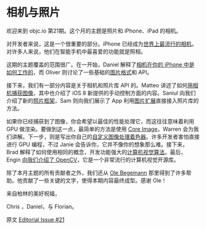 # 相机与照片

欢迎来到 objc.io 第21期。这个月的主题是照片和 iPhone、iPad 的相机。

对开发者来说，这是一个很重要的部分。iPhone 已经成为[世界上最流行的相机](http://www.tuaw.com/2014/06/12/iph​​one-models-remain-the-most-popular-cameras-on-flickr/)。对许多人来说，他们在智能手机中最喜爱的功能就是照相。

这期的主题覆盖的范围很广。在一开始，Daniel 解释了[相机在你的 iPhone 中是如何工作的][issue21-1]，而 Oliver 则讨论了一些基础的[图片格式][issue21-2]和 API。

接下来，我们有一部分内容是关于相机和照片库 API 的。Matteo 讲述了如何[用相机捕获图像][issue21-3]，其中也介绍了 iOS 8 新提供的手动控制方面的内容。Saniul 向我们介绍了新的[照片框架][issue21-4]，Sam 则向我们展示了 App 利用[图片扩展][issue21-5]直接接入照片库的方法。

如果你已经捕获到了图像，你会希望以最佳的性能处理它，而这往往意味着利用 GPU 做渲染。要做到这一点，最简单的方法是使用 [Core Image][issue21-6]，Warren 会为我们讲解。下一步，则是写出你自己的[自定义图像处理着色器][issue21-7]。许多开发者害怕直接进行 GPU 编程，不过 Janie 会告诉你，它并不像你的想象那么难。接下来，Brad 解释了如何使用相同的概念，开发功能强大的[计算机视觉算法][issue21-8]。最后，Engin [向我们介绍了 OpenCV][issue21-9]，它是一个非常流行的计算机视觉开源库。

除了本月主题的所有贡献者之外，我们还从 [Ole Begemann](http://oleb.net) 那里得到了许多帮助。他贡献了一些关键的文字，使得本期内容最终成型。感谢 Ole！

来自柏林的美好祝福，

Chris ，Daniel，与 Florian。

原文 [Editorial Issue #21](http://www.objc.io/issue-21/editorial.html)

[issue21-1]:http://objccn.io/issue-21-1/
[issue21-2]:http://objccn.io/issue-21-2/
[issue21-3]:http://objccn.io/issue-21-3/
[issue21-4]:http://objccn.io/issue-21-4/
[issue21-5]:http://objccn.io/issue-21-5/
[issue21-6]:http://objccn.io/issue-21-6/
[issue21-7]:http://objccn.io/issue-21-7/
[issue21-8]:http://objccn.io/issue-21-8/
[issue21-9]:http://objccn.io/issue-21-9/